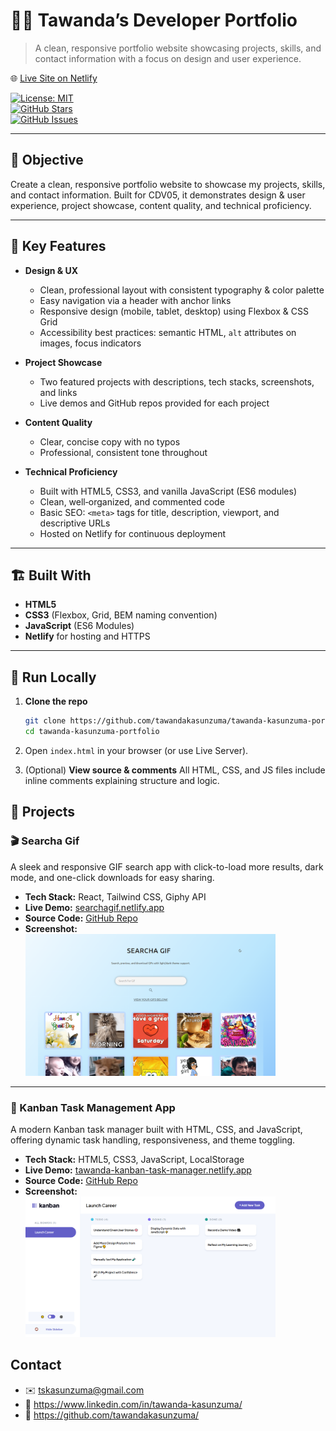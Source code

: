 # 👨‍💻 Tawanda’s Developer Portfolio

> A clean, responsive portfolio website showcasing projects, skills, and contact information with a focus on design and user experience.

🌐 [Live Site on Netlify](https://tawanda-personal-website.netlify.app/)

[![License: MIT](https://img.shields.io/badge/License-MIT-blue.svg)](LICENSE)  
[![GitHub Stars](https://img.shields.io/github/stars/tawandakasunzuma/tawanda-kasunzuma-portfolio?style=social)](https://github.com/tawandakasunzuma/tawanda-kasunzuma-portfolio/stargazers)  
[![GitHub Issues](https://img.shields.io/github/issues/tawandakasunzuma/tawanda-kasunzuma-portfolio)](https://github.com/tawandakasunzuma/tawanda-kasunzuma-portfolio/issues)

---

## 🎯 Objective

Create a clean, responsive portfolio website to showcase my projects, skills, and contact information. Built for CDV05, it demonstrates design & user experience, project showcase, content quality, and technical proficiency.

---

## 🔑 Key Features

- **Design & UX**

  - Clean, professional layout with consistent typography & color palette
  - Easy navigation via a header with anchor links
  - Responsive design (mobile, tablet, desktop) using Flexbox & CSS Grid
  - Accessibility best practices: semantic HTML, `alt` attributes on images, focus indicators

- **Project Showcase**

  - Two featured projects with descriptions, tech stacks, screenshots, and links
  - Live demos and GitHub repos provided for each project

- **Content Quality**

  - Clear, concise copy with no typos
  - Professional, consistent tone throughout

- **Technical Proficiency**
  - Built with HTML5, CSS3, and vanilla JavaScript (ES6 modules)
  - Clean, well‑organized, and commented code
  - Basic SEO: `<meta>` tags for title, description, viewport, and descriptive URLs
  - Hosted on Netlify for continuous deployment

---

## 🏗️ Built With

- **HTML5**
- **CSS3** (Flexbox, Grid, BEM naming convention)
- **JavaScript** (ES6 Modules)
- **Netlify** for hosting and HTTPS

---

## 🚀 Run Locally

1. **Clone the repo**
   ```bash
   git clone https://github.com/tawandakasunzuma/tawanda-kasunzuma-portfolio.git
   cd tawanda-kasunzuma-portfolio
   ```
2. Open `index.html` in your browser (or use Live Server).

3. (Optional) **View source & comments**
   All HTML, CSS, and JS files include inline comments explaining structure and logic.

## 📂 Projects

### 🎬 Searcha Gif

A sleek and responsive GIF search app with click-to-load more results, dark mode, and one-click downloads for easy sharing.

- **Tech Stack:** React, Tailwind CSS, Giphy API
- **Live Demo:** [searchagif.netlify.app](https://searchagif.netlify.app)
- **Source Code:** [GitHub Repo](https://github.com/tawandakasunzuma/giphy-search-app)
- **Screenshot:**  
  <img src="./images/searcha-gif-image.png" alt="Searcha Gif Screenshot" width="400"/>

---

### 📌 Kanban Task Management App

A modern Kanban task manager built with HTML, CSS, and JavaScript, offering dynamic task handling, responsiveness, and theme toggling.

- **Tech Stack:** HTML5, CSS3, JavaScript, LocalStorage
- **Live Demo:** [tawanda-kanban-task-manager.netlify.app](https://tawanda-kanban-task-manager.netlify.app/)
- **Source Code:** [GitHub Repo](https://github.com/tawandakasunzuma/TAWKAS25106_FTO2502_GroupA_Tawanda-Kasunzuma_JSLPP)
- **Screenshot:**  
  <img src="./images/kanban-app-image.png" alt="Kanban App Screenshot" width="400"/>

## Contact

- ✉️ tskasunzuma@gmail.com
- 🔗 https://www.linkedin.com/in/tawanda-kasunzuma/
- 🐙 https://github.com/tawandakasunzuma/
